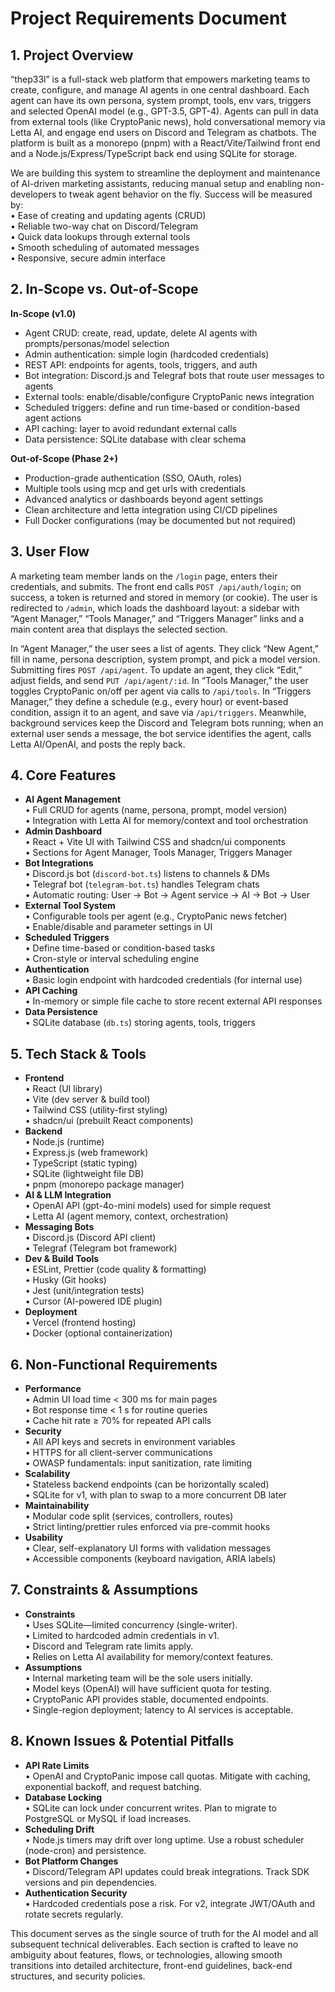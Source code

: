 # Project Requirements Document

## 1. Project Overview

“thep33l” is a full-stack web platform that empowers marketing teams to create, configure, and manage AI agents in one central dashboard. Each agent can have its own persona, system prompt, tools, env vars, triggers and selected OpenAI model (e.g., GPT-3.5, GPT-4). Agents can pull in data from external tools (like CryptoPanic news), hold conversational memory via Letta AI, and engage end users on Discord and Telegram as chatbots. The platform is built as a monorepo (pnpm) with a React/Vite/Tailwind front end and a Node.js/Express/TypeScript back end using SQLite for storage.

We are building this system to streamline the deployment and maintenance of AI-driven marketing assistants, reducing manual setup and enabling non-developers to tweak agent behavior on the fly. Success will be measured by:\
• Ease of creating and updating agents (CRUD)\
• Reliable two-way chat on Discord/Telegram\
• Quick data lookups through external tools\
• Smooth scheduling of automated messages\
• Responsive, secure admin interface

## 2. In-Scope vs. Out-of-Scope

**In-Scope (v1.0)**

*   Agent CRUD: create, read, update, delete AI agents with prompts/personas/model selection
*   Admin authentication: simple login (hardcoded credentials)
*   REST API: endpoints for agents, tools, triggers, and auth
*   Bot integration: Discord.js and Telegraf bots that route user messages to agents
*   External tools: enable/disable/configure CryptoPanic news integration
*   Scheduled triggers: define and run time-based or condition-based agent actions
*   API caching: layer to avoid redundant external calls
*   Data persistence: SQLite database with clear schema

**Out-of-Scope (Phase 2+)**

*   Production-grade authentication (SSO, OAuth, roles)
*   Multiple tools using mcp and get urls with credentials
*   Advanced analytics or dashboards beyond agent settings
*   Clean architecture and letta integration using CI/CD pipelines
*   Full Docker configurations (may be documented but not required)

## 3. User Flow

A marketing team member lands on the `/login` page, enters their credentials, and submits. The front end calls `POST /api/auth/login`; on success, a token is returned and stored in memory (or cookie). The user is redirected to `/admin`, which loads the dashboard layout: a sidebar with “Agent Manager,” “Tools Manager,” and “Triggers Manager” links and a main content area that displays the selected section.

In “Agent Manager,” the user sees a list of agents. They click “New Agent,” fill in name, persona description, system prompt, and pick a model version. Submitting fires `POST /api/agent`. To update an agent, they click “Edit,” adjust fields, and send `PUT /api/agent/:id`. In “Tools Manager,” the user toggles CryptoPanic on/off per agent via calls to `/api/tools`. In “Triggers Manager,” they define a schedule (e.g., every hour) or event-based condition, assign it to an agent, and save via `/api/triggers`. Meanwhile, background services keep the Discord and Telegram bots running; when an external user sends a message, the bot service identifies the agent, calls Letta AI/OpenAI, and posts the reply back.

## 4. Core Features

*   **AI Agent Management**\
    • Full CRUD for agents (name, persona, prompt, model version)\
    • Integration with Letta AI for memory/context and tool orchestration
*   **Admin Dashboard**\
    • React + Vite UI with Tailwind CSS and shadcn/ui components\
    • Sections for Agent Manager, Tools Manager, Triggers Manager
*   **Bot Integrations**\
    • Discord.js bot (`discord-bot.ts`) listens to channels & DMs\
    • Telegraf bot (`telegram-bot.ts`) handles Telegram chats\
    • Automatic routing: User → Bot → Agent service → AI → Bot → User
*   **External Tool System**\
    • Configurable tools per agent (e.g., CryptoPanic news fetcher)\
    • Enable/disable and parameter settings in UI
*   **Scheduled Triggers**\
    • Define time-based or condition-based tasks\
    • Cron-style or interval scheduling engine
*   **Authentication**\
    • Basic login endpoint with hardcoded credentials (for internal use)
*   **API Caching**\
    • In-memory or simple file cache to store recent external API responses
*   **Data Persistence**\
    • SQLite database (`db.ts`) storing agents, tools, triggers

## 5. Tech Stack & Tools

*   **Frontend**\
    • React (UI library)\
    • Vite (dev server & build tool)\
    • Tailwind CSS (utility-first styling)\
    • shadcn/ui (prebuilt React components)
*   **Backend**\
    • Node.js (runtime)\
    • Express.js (web framework)\
    • TypeScript (static typing)\
    • SQLite (lightweight file DB)\
    • pnpm (monorepo package manager)
*   **AI & LLM Integration**\
    • OpenAI API (gpt-4o-mini models) used for simple request\
    • Letta AI (agent memory, context, orchestration)
*   **Messaging Bots**\
    • Discord.js (Discord API client)\
    • Telegraf (Telegram bot framework)
*   **Dev & Build Tools**\
    • ESLint, Prettier (code quality & formatting)\
    • Husky (Git hooks)\
    • Jest (unit/integration tests)\
    • Cursor (AI-powered IDE plugin)
*   **Deployment**\
    • Vercel (frontend hosting)\
    • Docker (optional containerization)

## 6. Non-Functional Requirements

*   **Performance**\
    • Admin UI load time < 300 ms for main pages\
    • Bot response time < 1 s for routine queries\
    • Cache hit rate ≥ 70% for repeated API calls
*   **Security**\
    • All API keys and secrets in environment variables\
    • HTTPS for all client-server communications\
    • OWASP fundamentals: input sanitization, rate limiting
*   **Scalability**\
    • Stateless backend endpoints (can be horizontally scaled)\
    • SQLite for v1, with plan to swap to a more concurrent DB later
*   **Maintainability**\
    • Modular code split (services, controllers, routes)\
    • Strict linting/prettier rules enforced via pre-commit hooks
*   **Usability**\
    • Clear, self-explanatory UI forms with validation messages\
    • Accessible components (keyboard navigation, ARIA labels)

## 7. Constraints & Assumptions

*   **Constraints**\
    • Uses SQLite—limited concurrency (single-writer).\
    • Limited to hardcoded admin credentials in v1.\
    • Discord and Telegram rate limits apply.\
    • Relies on Letta AI availability for memory/context features.
*   **Assumptions**\
    • Internal marketing team will be the sole users initially.\
    • Model keys (OpenAI) will have sufficient quota for testing.\
    • CryptoPanic API provides stable, documented endpoints.\
    • Single-region deployment; latency to AI services is acceptable.

## 8. Known Issues & Potential Pitfalls

*   **API Rate Limits**\
    • OpenAI and CryptoPanic impose call quotas. Mitigate with caching, exponential backoff, and request batching.
*   **Database Locking**\
    • SQLite can lock under concurrent writes. Plan to migrate to PostgreSQL or MySQL if load increases.
*   **Scheduling Drift**\
    • Node.js timers may drift over long uptime. Use a robust scheduler (node-cron) and persistence.
*   **Bot Platform Changes**\
    • Discord/Telegram API updates could break integrations. Track SDK versions and pin dependencies.
*   **Authentication Security**\
    • Hardcoded credentials pose a risk. For v2, integrate JWT/OAuth and rotate secrets regularly.

This document serves as the single source of truth for the AI model and all subsequent technical deliverables. Each section is crafted to leave no ambiguity about features, flows, or technologies, allowing smooth transitions into detailed architecture, front-end guidelines, back-end structures, and security policies.
